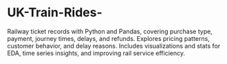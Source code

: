 # UK-Train-Rides-
Railway ticket records with Python and Pandas, covering purchase type, payment, journey times, delays, and refunds. Explores pricing patterns, customer behavior, and delay reasons. Includes visualizations and stats for EDA, time series insights, and improving rail service efficiency.
